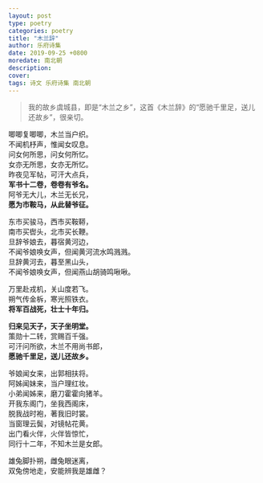 ```yaml
---
layout: post
type: poetry
categories: poetry
title: "木兰辞"
author: 乐府诗集
date: 2019-09-25 +0800
moredate: 南北朝
description: 
cover: 
tags: 诗文 乐府诗集 南北朝
---
```


> 我的故乡虞城县，即是“木兰之乡”，这首《木兰辞》的“愿驰千里足，送儿还故乡”，很亲切。

唧唧复唧唧，木兰当户织。  
不闻机杼声，惟闻女叹息。  
问女何所思，问女何所忆。  
女亦无所思，女亦无所忆。  
昨夜见军帖，可汗大点兵，  
**军书十二卷，卷卷有爷名。**  
阿爷无大儿，木兰无长兄，  
**愿为市鞍马，从此替爷征。**  

东市买骏马，西市买鞍鞯，  
南市买辔头，北市买长鞭。  
旦辞爷娘去，暮宿黄河边，  
不闻爷娘唤女声，但闻黄河流水鸣溅溅。  
旦辞黄河去，暮至黑山头，  
不闻爷娘唤女声，但闻燕山胡骑鸣啾啾。  

万里赴戎机，关山度若飞。  
朔气传金柝，寒光照铁衣。  
**将军百战死，壮士十年归。**  

**归来见天子，天子坐明堂。**  
策勋十二转，赏赐百千强。  
可汗问所欲，木兰不用尚书郎，  
**愿驰千里足，送儿还故乡。**  

爷娘闻女来，出郭相扶将。  
阿姊闻妹来，当户理红妆。  
小弟闻姊来，磨刀霍霍向猪羊。  
开我东阁门，坐我西阁床，  
脱我战时袍，著我旧时裳。  
当窗理云鬓，对镜帖花黄。  
出门看火伴，火伴皆惊忙，  
同行十二年，不知木兰是女郎。  

雄兔脚扑朔，雌兔眼迷离，  
双兔傍地走，安能辨我是雄雌？  

